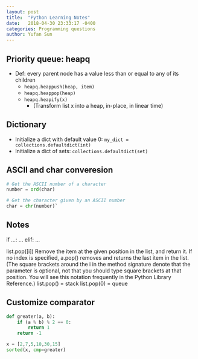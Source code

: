 ```yaml
---
layout: post
title:  "Python Learning Notes"
date:   2018-04-30 23:33:17 -0400
categories: Programming questions
author: Yufan Sun
---
```

## Priority queue: heapq
  * Def: every parent node has a value less than or equal to any of its children
    - `heapq.heappush(heap, item)`
    - `heapq.heappop(heap)`
    - `heapq.heapify(x)` 
        + (Transform list x into a heap, in-place, in linear time)

## Dictionary
* Initialize a dict with default value 0: `my_dict = collections.defaultdict(int)` 
* Initialize a dict of sets: `collections.defaultdict(set)`

## ASCII and char converesion
```python
# Get the ASCII number of a character
number = ord(char)

# Get the character given by an ASCII number
char = chr(number)`
```

## Notes
if ...:
	...
elif:
	...

list.pop([i])
Remove the item at the given position in the list, and return it. If no index is specified, a.pop() removes and returns the last item in the list. (The square brackets around the i in the method signature denote that the parameter is optional, not that you should type square brackets at that position. You will see this notation frequently in the Python Library Reference.)
list.pop() = stack
list.pop(0) = queue

## Customize comparator
```python
def greater(a, b):
    if (a % b) % 2 == 0:
        return 1
    return -1

x = [2,7,5,10,30,15]
sorted(x, cmp=greater)
```
     

